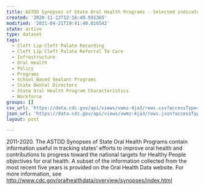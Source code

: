 ```yaml
---
title: ASTDD Synopses of State Oral Health Programs - Selected indicators
created: '2020-11-12T12:16:49.591365'
modified: '2021-04-21T19:41:40.816542'
state: active
type: dataset
tags:
  - Cleft Lip Cleft Palate Recording
  - Cleft Lip Cleft Palate Referral To Care
  - Infrastructure
  - Oral Health
  - Policy
  - Programs
  - School Based Sealant Programs
  - State Dental Directors
  - State Oral Health Program Characteristics
  - Workforce
groups: []
csv_url: 'https://data.cdc.gov/api/views/vwmz-4ja3/rows.csv?accessType=DOWNLOAD'
json_url: 'https://data.cdc.gov/api/views/vwmz-4ja3/rows.json?accessType=DOWNLOAD'
layout: post

---
```

2011-2020. The ASTDD Synopses of State Oral Health Programs contain information useful in tracking states’ efforts to improve oral health and contributions to progress toward the national targets for Healthy People objectives for oral health. A subset of the information collected from the most recent five years is provided on the Oral Health Data website. For more information, see http://www.cdc.gov/oralhealthdata/overview/synopses/index.html
